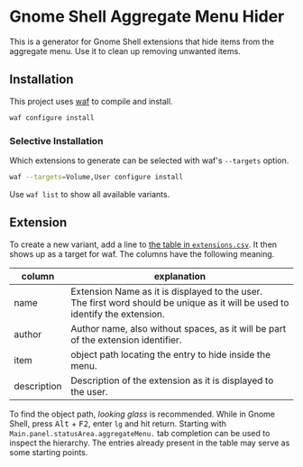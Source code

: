 # Gnome Shell Aggregate Menu Hider

This is a generator for Gnome Shell extensions that hide items from the aggregate menu. Use it to clean up removing unwanted items.

## Installation

This project uses [waf](https://code.google.com/p/waf/) to compile and install.

```bash
waf configure install
```

### Selective Installation

Which extensions to generate can be selected with waf's `--targets` option.

```bash
waf --targets=Volume,User configure install
```

Use `waf list` to show all available variants.

## Extension

To create a new variant, add a line to [the table in `extensions.csv`](extensions.csv). It then shows up as a target for waf. The columns have the following meaning.

column      | explanation
------------|-------------
name        | Extension Name as it is displayed to the user.<br/>The first word should be unique as it will be used to identify the extension.
author      | Author name, also without spaces, as it will be part of the extension identifier.
item        | object path locating the entry to hide inside the menu.
description | Description of the extension as it is displayed to the user.

To find the object path, _looking glass_ is recommended. While in Gnome Shell, press <kbd>Alt</kbd> + <kbd>F2</kbd>, enter `lg` and hit return. Starting with `Main.panel.statusArea.aggregateMenu.` tab completion can be used to inspect the hierarchy. The entries already present in the table may serve as some starting points.
